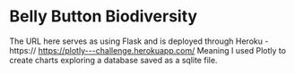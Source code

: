 # Belly Button Biodiversity

The URL here serves as using Flask and is deployed through Heroku - https:// https://plotly---challenge.herokuapp.com/ 
Meaning I used Plotly to create charts exploring a database saved as a sqlite file.
